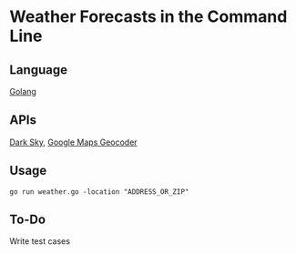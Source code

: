 # Weather Forecasts in the Command Line

## Language

[Golang](https://golang.org/)

## APIs

[Dark Sky](https://darksky.net/dev), [Google Maps Geocoder](https://developers.google.com/maps/documentation/geocoding/start)

## Usage

`go run weather.go -location "ADDRESS_OR_ZIP"`

## To-Do

Write test cases